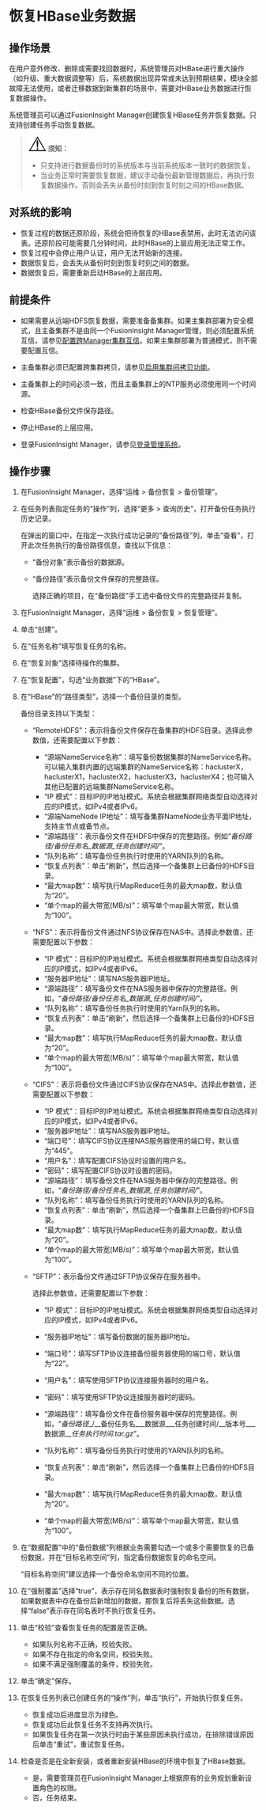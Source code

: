 # 恢复HBase业务数据<a name="admin_guide_000219"></a>

## 操作场景<a name="sa03c3c195651492698ce215e8ed96a03"></a>

在用户意外修改、删除或需要找回数据时，系统管理员对HBase进行重大操作（如升级、重大数据调整等）后，系统数据出现异常或未达到预期结果，模块全部故障无法使用，或者迁移数据到新集群的场景中，需要对HBase业务数据进行恢复数据操作。

系统管理员可以通过FusionInsight Manager创建恢复HBase任务并恢复数据。只支持创建任务手动恢复数据。

>![](public_sys-resources/icon-notice.gif) **须知：** 
>-   只支持进行数据备份时的系统版本与当前系统版本一致时的数据恢复。
>-   当业务正常时需要恢复数据，建议手动备份最新管理数据后，再执行恢复数据操作。否则会丢失从备份时刻到恢复时刻之间的HBase数据。

## 对系统的影响<a name="s971e5b4bca984ab4b2becea7cbf15af7"></a>

-   恢复过程的数据还原阶段，系统会把待恢复的HBase表禁用，此时无法访问该表。还原阶段可能需要几分钟时间，此时HBase的上层应用无法正常工作。
-   恢复过程中会停止用户认证，用户无法开始新的连接。
-   数据恢复后，会丢失从备份时刻到恢复时刻之间的数据。
-   数据恢复后，需要重新启动HBase的上层应用。

## 前提条件<a name="s961eaf57db024f91bc4bab4ade67c3bd"></a>

-   如果需要从远端HDFS恢复数据，需要准备备集群。如果主集群部署为安全模式，且主备集群不是由同一个FusionInsight Manager管理，则必须配置系统互信，请参见[配置跨Manager集群互信](配置跨Manager集群互信.md)。如果主集群部署为普通模式，则不需要配置互信。

-   主备集群必须已配置跨集群拷贝，请参见[启用集群间拷贝功能](启用集群间拷贝功能.md)。
-   主备集群上的时间必须一致，而且主备集群上的NTP服务必须使用同一个时间源。
-   检查HBase备份文件保存路径。
-   停止HBase的上层应用。
-   登录FusionInsight Manager，请参见[登录管理系统](登录管理系统.md)。

## 操作步骤<a name="s2cad02915b0b46b0b442e5ea965a8748"></a>

1.  在FusionInsight Manager，选择“运维 \> 备份恢复 \> 备份管理”。
2.  在任务列表指定任务的“操作”列，选择“更多 \> 查询历史”，打开备份任务执行历史记录。

    在弹出的窗口中，在指定一次执行成功记录的“备份路径”列，单击“查看”，打开此次任务执行的备份路径信息，查找以下信息：

    -   “备份对象”表示备份的数据源。
    -   “备份路径”表示备份文件保存的完整路径。

        选择正确的项目，在“备份路径”手工选中备份文件的完整路径并复制。

3.  在FusionInsight Manager，选择“运维 \> 备份恢复 \> 恢复管理”。
4.  单击“创建”。
5.  在“任务名称”填写恢复任务的名称。
6.  在“恢复对象”选择待操作的集群。
7.  在“恢复配置”，勾选“业务数据”下的“HBase”。
8.  在“HBase”的“路径类型”，选择一个备份目录的类型。

    备份目录支持以下类型：

    -   “RemoteHDFS”：表示将备份文件保存在备集群的HDFS目录。选择此参数值，还需要配置以下参数：
        -   “源端NameService名称”：填写备份数据集群的NameService名称。可以输入集群内置的远端集群的NameService名称：haclusterX，haclusterX1，haclusterX2，haclusterX3，haclusterX4；也可输入其他已配置的远端集群NameService名称。
        -   “IP 模式”：目标IP的IP地址模式。系统会根据集群网络类型自动选择对应的IP模式，如IPv4或者IPv6。
        -   “源端NameNode IP地址”：填写备集群NameNode业务平面IP地址，支持主节点或备节点。
        -   “源端路径”：表示备份文件在HDFS中保存的完整路径。例如“_备份路径/备份任务名\_数据源\_任务创建时间/_”。
        -   “队列名称”：填写备份任务执行时使用的YARN队列的名称。
        -   “恢复点列表”：单击“刷新”，然后选择一个备集群上已备份的HDFS目录。
        -   “最大map数”：填写执行MapReduce任务的最大map数，默认值为“20”。
        -   “单个map的最大带宽\(MB/s\)”：填写单个map最大带宽，默认值为“100”。

    -   “NFS”：表示将备份文件通过NFS协议保存在NAS中。选择此参数值，还需要配置以下参数：
        -   “IP 模式”：目标IP的IP地址模式。系统会根据集群网络类型自动选择对应的IP模式，如IPv4或者IPv6。
        -   “服务器IP地址”：填写NAS服务器IP地址。
        -   “源端路径”：填写备份文件在NAS服务器中保存的完整路径。例如，“_备份路径/备份任务名\_数据源\_任务创建时间/_”。
        -   “队列名称”：填写备份任务执行时使用的Yarn队列的名称。
        -   “恢复点列表”：单击“刷新”，然后选择一个备集群上已备份的HDFS目录。
        -   “最大map数”：填写执行MapReduce任务的最大map数，默认值为“20”。
        -   “单个map的最大带宽\(MB/s\)”：填写单个map最大带宽，默认值为“100”。

    -   “CIFS”：表示将备份文件通过CIFS协议保存在NAS中。选择此参数值，还需要配置以下参数：
        -   “IP 模式”：目标IP的IP地址模式。系统会根据集群网络类型自动选择对应的IP模式，如IPv4或者IPv6。
        -   “服务器IP地址”：填写NAS服务器IP地址。
        -   “端口号”：填写CIFS协议连接NAS服务器使用的端口号，默认值为“445”。
        -   “用户名”：填写配置CIFS协议时设置的用户名。
        -   “密码”：填写配置CIFS协议时设置的密码。
        -   “源端路径”：填写备份文件在NAS服务器中保存的完整路径。例如，“_备份路径/备份任务名\_数据源\_任务创建时间/_”。
        -   “队列名称”：填写备份任务执行时使用的YARN队列的名称。
        -   “恢复点列表”：单击“刷新”，然后选择一个备集群上已备份的HDFS目录。
        -   “最大map数”：填写执行MapReduce任务的最大map数，默认值为“20”。
        -   “单个map的最大带宽\(MB/s\)”：填写单个map最大带宽，默认值为“100”。

    -   “SFTP”：表示备份文件通过SFTP协议保存在服务器中。

        选择此参数值，还需要配置以下参数：

        -   “IP 模式”：目标IP的IP地址模式。系统会根据集群网络类型自动选择对应的IP模式，如IPv4或者IPv6。

        -   “服务器IP地址”：填写备份数据的服务器IP地址。
        -   “端口号”：填写SFTP协议连接备份服务器使用的端口号，默认值为“22”。
        -   “用户名”：填写使用SFTP协议连接服务器时的用户名。
        -   “密码”：填写使用SFTP协议连接服务器时的密码。
        -   “源端路径”：填写备份文件在备份服务器中保存的完整路径。例如，“_备份路径__/__备份任务名\___数据源\___任务创建时间/__版本号\___数据源\___任务执行时间.tar.gz_”。
        -   “队列名称”：填写备份任务执行时使用的YARN队列的名称。
        -   “恢复点列表”：单击“刷新”，然后选择一个备集群上已备份的HDFS目录。
        -   “最大map数”：填写执行MapReduce任务的最大map数，默认值为“20”。
        -   “单个map的最大带宽\(MB/s\)”：填写单个map最大带宽，默认值为“100”。

9.  在“数据配置”中的“备份数据”列根据业务需要勾选一个或多个需要恢复的已备份数据，并在“目标名称空间”列，指定备份数据恢复的命名空间。

    “目标名称空间”建议选择一个备份命名空间不同的位置。

10. 在“强制覆盖”选择“true”，表示存在同名数据表时强制恢复备份的所有数据，如果数据表中存在备份后新增加的数据，那恢复后将丢失这些数据。选择“false”表示存在同名表时不执行恢复任务。
11. 单击“校验”查看恢复任务的配置是否正确。
    -   如果队列名称不正确，校验失败。
    -   如果不存在指定的命名空间，校验失败。
    -   如果不满足强制覆盖的条件，校验失败。

12. 单击“确定”保存。
13. 在恢复任务列表已创建任务的“操作”列，单击“执行”，开始执行恢复任务。
    -   恢复成功后进度显示为绿色。
    -   恢复成功后此恢复任务不支持再次执行。
    -   如果恢复任务在第一次执行时由于某些原因未执行成功，在排除错误原因后单击“重试”，重试恢复任务。

14. 检查是否是在全新安装，或者重新安装HBase的环境中恢复了HBase数据。
    -   是，需要管理员在FusionInsight Manager上根据原有的业务规划重新设置角色的权限。
    -   否，任务结束。


